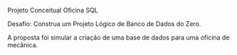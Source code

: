 Projeto Conceitual Oficina SQL 

Desafio: Construa um Projeto Lógico de Banco de Dados do Zero.

A proposta foi simular a criação de uma base de dados para uma oficina de mecânica.
